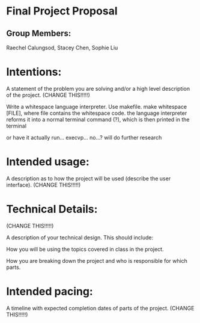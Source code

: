 # Final Project Proposal

## Group Members:

Raechel Calungsod, Stacey Chen, Sophie Liu
       
# Intentions:

A statement of the problem you are solving and/or a high level description of the project. (CHANGE THIS!!!!!)

Write a whitespace language interpreter. Use makefile. make whitespace [FILE], where file contains the
whitespace code. the language interpreter reforms it into a normal terminal command (?), which is then printed in the terminal

or have it actually run... execvp... no...? will do further research
    
# Intended usage:

A description as to how the project will be used (describe the user interface). (CHANGE THIS!!!!!)
  
# Technical Details:

(CHANGE THIS!!!!!)

A description of your technical design. This should include: 
   
How you will be using the topics covered in class in the project.
     
How you are breaking down the project and who is responsible for which parts.
  
    
# Intended pacing:

A timeline with expected completion dates of parts of the project. (CHANGE THIS!!!!!)
